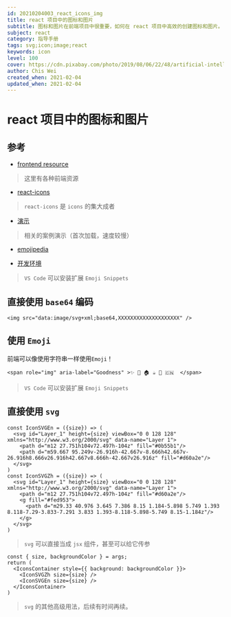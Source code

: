 ```yaml
---
id: 20210204003_react_icons_img
title: react 项目中的图标和图片
subtitle: 图标和图片在前端项目中很重要，如何在 react 项目中高效的创建图标和图片。
subject: react
category: 指导手册
tags: svg;icon;image;react
keywords: icon
level: 100
cover: https://cdn.pixabay.com/photo/2019/08/06/22/48/artificial-intelligence-4389372_960_720.jpg
author: Chis Wei
created_when: 2021-02-04
updated_when: 2021-02-04
---
```


# react 项目中的图标和图片

## 参考

- [frontend resource](/blog/20210129001_frontend_resource)

> 这里有各种前端资源

- [react-icons](https://react-icons.github.io/react-icons/)

> `react-icons` 是 `icons` 的集大成者

- [演示](/storybook.html?path=/story/bee-styled-icons-svg--flag-icons)

> 相关的案例演示（首次加载，速度较慢）

- [emojipedia](https://emojipedia.org/)

- [开发环境](/blog/20210125001_win_dev_env_setup)

> `VS Code` 可以安装扩展 `Emoji Snippets`

## 直接使用 `base64` 编码

```
<img src="data:image/svg+xml;base64,XXXXXXXXXXXXXXXXXXXX" />
```

## 使用 `Emoji`

前端可以像使用字符串一样使用`Emoji`！

```
<span role="img" aria-label="Goodness" >✨ 🍺 🏠 ☕ 🌈 🇨🇳  </span>
```

> `VS Code` 可以安装扩展 `Emoji Snippets`


## 直接使用 `svg`

```
const IconSVGEn = ({size}) => (
  <svg id="Layer_1" height={size} viewBox="0 0 128 128" xmlns="http://www.w3.org/2000/svg" data-name="Layer 1">
    <path d="m12 27.751h104v72.497h-104z" fill="#0b55b1"/>
    <path d="m59.667 95.249v-26.916h-42.667v-8.666h42.667v-26.916h8.666v26.916h42.667v8.666h-42.667v26.916z" fill="#d60a2e"/>
  </svg>
)
const IconSVGZh = ({size}) => (
  <svg id="Layer_1" height={size} viewBox="0 0 128 128" xmlns="http://www.w3.org/2000/svg" data-name="Layer 1">
    <path d="m12 27.751h104v72.497h-104z" fill="#d60a2e"/>
    <g fill="#fed953">
      <path d="m29.33 40.976 3.645 7.386 8.15 1.184-5.898 5.749 1.393 8.118-7.29-3.833-7.291 3.833 1.393-8.118-5.898-5.749 8.15-1.184z"/>
    </g>
  </svg>
)
```

> `svg` 可以直接当成 `jsx` 组件，甚至可以给它传参

```
const { size, backgroundColor } = args;
return (
  <IconsContainer style={{ background: backgroundColor }}>
    <IconSVGZh size={size} />
    <IconSVGEn size={size} />
  </IconsContainer>
)
```

> `svg` 的其他高级用法，后续有时间再续。
